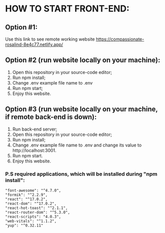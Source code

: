 # HOW TO START FRONT-END:

## Option #1:

Use this link to see remote working website https://compassionate-rosalind-8e4c77.netlify.app/

## Option #2 (run website locally on your machine):

1. Open this repository in your source-code editor;
2. Run npm install;
3. Change .env example file name to .env
4. Run npm start;
5. Enjoy this website.

## Option #3 (run website locally on your machine, if remote back-end is down):

1. Run back-end server;
2. Open this repository in your source-code editor;
3. Run npm install;
4. Change .env example file name to .env and change its value to http://localhost:3001.
5. Run npm start.
6. Enjoy this website.
    
### P.S required applications, which will be installed during "npm install":
    "font-awesome": "^4.7.0",
    "formik": "^2.2.9",
    "react": "^17.0.2",
    "react-dom": "^17.0.2",
    "react-hot-toast": "^2.1.1",
    "react-router-dom": "^5.3.0",
    "react-scripts": "4.0.3",
    "web-vitals": "^1.1.2",
    "yup": "^0.32.11"
